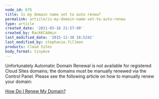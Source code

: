 ```yaml
---
node_id: 675
title: Is my domain name set to auto renew?
permalink: article/is-my-domain-name-set-to-auto-renew
type: article
created_date: '2011-03-16 21:57:40'
created_by: RackKCAdmin
last_modified_date: '2015-12-30 16:5241'
last_modified_by: stephanie.fillmon
products: Cloud Sites
body_format: tinymce
---
```


Unfortunately Automatic Domain Renewal is not available for registered
Cloud Sites domains; the domains must be manually renewed via the
Control Panel. Please see the following article on how to manually renew
your domain:

[How Do I Renew My
Domain?](http://www.rackspace.com/knowledge_center/article/how-do-i-renew-my-domain-name-for-cloud-sites)

